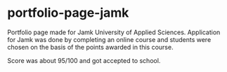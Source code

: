 # portfolio-page-jamk

Portfolio page made for Jamk University of Applied Sciences. 
Application for Jamk was done by completing an online course and students were chosen on the basis of the points awarded in this course.

Score was about 95/100 and got accepted to school.

